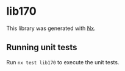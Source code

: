 # lib170

This library was generated with [Nx](https://nx.dev).

## Running unit tests

Run `nx test lib170` to execute the unit tests.
